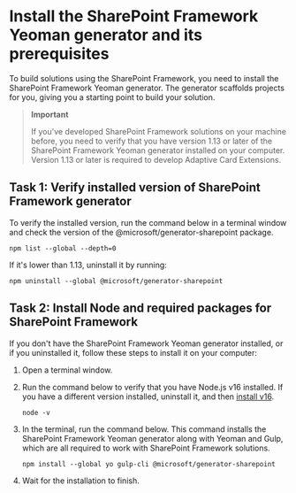 # Install the SharePoint Framework Yeoman generator and its prerequisites
To build solutions using the SharePoint Framework, you need to install the SharePoint Framework Yeoman generator. The generator scaffolds projects for you, giving you a starting point to build your solution.

> **Important**
>
> If you've developed SharePoint Framework solutions on your machine before, you need to verify that you have version 1.13 or later of the SharePoint Framework Yeoman generator installed on your computer. Version 1.13 or later is required to develop Adaptive Card Extensions.

## Task 1: Verify installed version of SharePoint Framework generator
To verify the installed version, run the command below in a terminal window and check the version of the @microsoft/generator-sharepoint package.

    npm list --global --depth=0 

If it's lower than 1.13, uninstall it by running:

    npm uninstall --global @microsoft/generator-sharepoint

## Task 2: Install Node and required packages for SharePoint Framework
If you don't have the SharePoint Framework Yeoman generator installed, or if you uninstalled it, follow these steps to install it on your computer:

1.	Open a terminal window.
2.	Run the command below to verify that you have Node.js v16 installed. If you have a different version installed, uninstall it, and then [install v16](https://nodejs.org/en/download/releases).
    
        node -v

3.	In the terminal, run the command below. This command installs the SharePoint Framework Yeoman generator along with Yeoman and Gulp, which are all required to work with SharePoint Framework solutions.
        
        npm install --global yo gulp-cli @microsoft/generator-sharepoint

4.	Wait for the installation to finish.